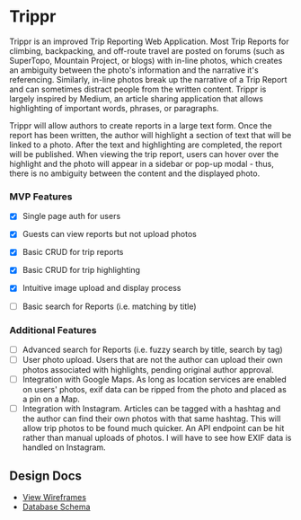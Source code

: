 # Trippr

Trippr is an improved Trip Reporting Web Application. Most Trip Reports for climbing, backpacking, and off-route travel are posted on forums (such as SuperTopo, Mountain Project, or blogs) with in-line photos, which creates an ambiguity between the photo's information and the narrative it's referencing. Similarly, in-line photos break up the narrative of a Trip Report and can sometimes distract people from the written content. Trippr is largely inspired by Medium, an article sharing application that allows highlighting of important words, phrases, or paragraphs.

Trippr will allow authors to create reports in a large text form. Once the report has been written, the author will highlight a section of text that will be linked to a photo. After the text and highlighting are completed, the report will be published. When viewing the trip report, users can hover over the highlight and the photo will appear in a sidebar or pop-up modal - thus, there is no ambiguity between the content and the displayed photo.


### MVP Features
- [x]  Single page auth for users
- [x]  Guests can view reports but not upload photos
- [x]  Basic CRUD for trip reports
- [x]  Basic CRUD for trip highlighting
- [x]  Intuitive image upload and display process
- [ ]  Basic search for Reports (i.e. matching by title)


### Additional Features
- [ ] Advanced search for Reports (i.e. fuzzy search by title, search by tag)
- [ ] User photo upload. Users that are not the author can upload their own photos associated with highlights, pending original author approval.
- [ ] Integration with Google Maps. As long as location services are enabled on users' photos, exif data can be ripped from the photo and placed as a pin on a Map.
- [ ] Integration with Instagram. Articles can be tagged with a hashtag and the author can find their own photos with that same hashtag. This will allow trip photos to be found much quicker. An API endpoint can be hit rather than manual uploads of photos. I will have to see how EXIF data is handled on Instagram.

## Design Docs
* [View Wireframes][views]
* [Database Schema][db]

[views]: ./docs/views.md
[db]: ./docs/db.md
